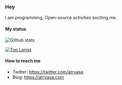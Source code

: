 ### Hey

I am programming, Open-source activities exciting me.

#### My status

![Github stats](https://github-readme-stats.vercel.app/api?username=atrvasa)

[![Top Langs](https://github-readme-stats.vercel.app/api/top-langs/?username=atrvasa)](https://github.com/atrvasa)

#### How to reach me

- Twitter: https://twitter.com/atrvasa
- Blog: https://atrvasa.com
